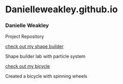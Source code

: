 # Danielleweakley.github.io

<h3> Danielle Weakley </h3>
<p> Project Repository</p>


[check out my shape builder](./BuildingShapes)

<p> Shape builder lab with particle system </p>

[check out my bicycle](./Bicycle)

<p> Created a bicycle with spinning wheels </p>